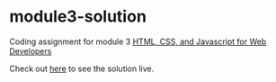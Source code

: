 # module3-solution
Coding assignment for module 3 [HTML, CSS, and Javascript for Web Developers](https://www.coursera.org/learn/html-css-javascript-for-web-developers)

Check out [here](https://andimultazam.github.io/module3-solution/) to see the solution live.